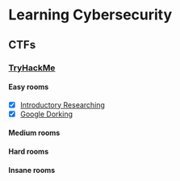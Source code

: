 # Learning Cybersecurity
## CTFs
### [TryHackMe](https://tryhackme.com/hacktivities?tab=search)
#### Easy rooms
- [X] [Introductory Researching](https://tryhackme.com/room/introtoresearch)
- [X] [Google Dorking](https://tryhackme.com/room/googledorking)
#### Medium rooms
#### Hard rooms
#### Insane rooms
